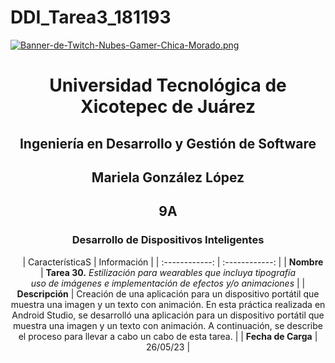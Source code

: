 # DDI_Tarea3_181193

[![Banner-de-Twitch-Nubes-Gamer-Chica-Morado.png](https://i.postimg.cc/15q3LFXF/Banner-de-Twitch-Nubes-Gamer-Chica-Morado.png)](https://postimg.cc/MvzwBvyZ)

<div align="center">
  
# Universidad Tecnológica de Xicotepec de Juárez


## Ingeniería en Desarrollo y Gestión de Software
## Mariela González López
## 9A
### Desarrollo de Dispositivos Inteligentes

&nbsp;
&nbsp;
|  CaracterísticaS |  Información |
| :------------: | :------------: |
| **Nombre**  |  **Tarea 30.** *Estilización para wearables que incluya tipografía <br> uso de imágenes e implementación de efectos y/o animaciones* |
| **Descripción**  | Creación de una aplicación para un dispositivo portátil que muestra una imagen y un texto con animación. En esta práctica realizada en Android Studio, se desarrolló una aplicación para un dispositivo portátil que muestra una imagen y un texto con animación. A continuación, se describe el proceso para llevar a cabo un cabo de esta tarea. |
|  **Fecha de Carga** | 26/05/23  |
